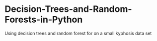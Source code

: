 # Decision-Trees-and-Random-Forests-in-Python
Using decision trees and random forest for on a small kyphosis data set
